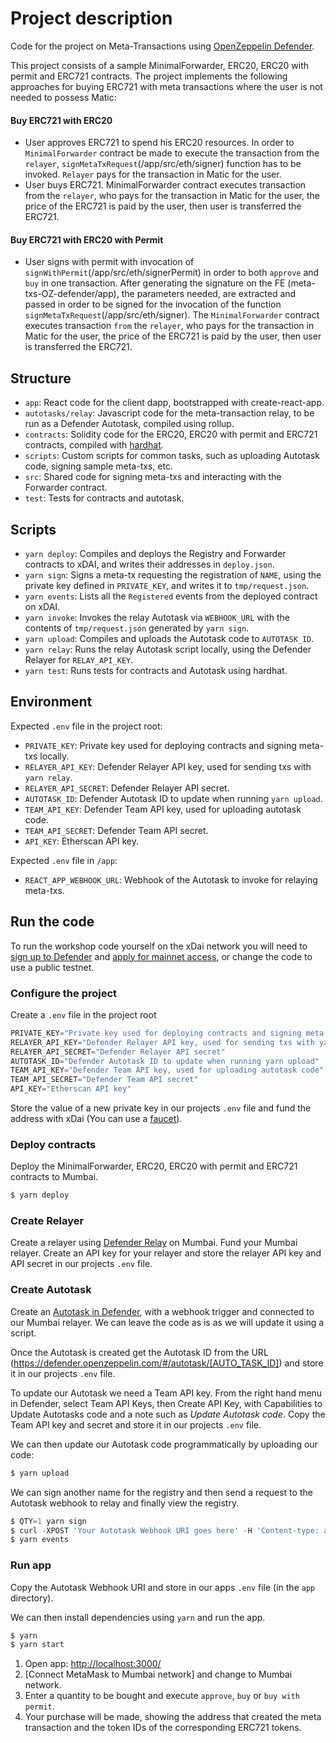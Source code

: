 # Project description

Code for the project on Meta-Transactions using [OpenZeppelin Defender](https://openzeppelin.com/defender).

This project consists of a sample MinimalForwarder, ERC20, ERC20 with permit and ERC721 contracts. The project implements the following approaches for buying ERC721 with meta transactions where the user is not needed to possess Matic:

 #### Buy ERC721 with ERC20
  - User approves ERC721 to spend his ERC20 resources. In order to `MinimalForwarder` contract be made to execute the transaction from the `relayer`,  `signMetaTxRequest`(/app/src/eth/signer) function has to be invoked. `Relayer` pays for the transaction in Matic for the user.
  - User buys ERC721. MinimalForwarder contract executes transaction from the `relayer`, who pays for the transaction in Matic for the user, the price of the ERC721 is paid by the user, then user is transferred the ERC721.

 #### Buy ERC721 with ERC20 with Permit
  - User signs with permit with invocation of `signWithPermit`(/app/src/eth/signerPermit) in order to both `approve` and `buy` in one transaction. After generating the signature on the FE (meta-txs-OZ-defender/app), the parameters needed, are extracted and passed in order to be signed for the invocation of the function `signMetaTxRequest`(/app/src/eth/signer). The `MinimalForwarder` contract executes transaction `from` the `relayer`, who pays for the transaction in Matic for the user, the price of the ERC721 is paid by the user, then user is transferred the ERC721.

## Structure

- `app`: React code for the client dapp, bootstrapped with create-react-app.
- `autotasks/relay`: Javascript code for the meta-transaction relay, to be run as a Defender Autotask, compiled using rollup.
- `contracts`: Solidity code for the  ERC20, ERC20 with permit and ERC721 contracts, compiled with [hardhat](https://hardhat.org/).
- `scripts`: Custom scripts for common tasks, such as uploading Autotask code, signing sample meta-txs, etc.
- `src`: Shared code for signing meta-txs and interacting with the Forwarder contract.
- `test`: Tests for contracts and autotask.

## Scripts

- `yarn deploy`: Compiles and deploys the Registry and Forwarder contracts to xDAI, and writes their addresses in `deploy.json`.
- `yarn sign`: Signs a meta-tx requesting the registration of `NAME`, using the private key defined in `PRIVATE_KEY`, and writes it to `tmp/request.json`.
- `yarn events`: Lists all the `Registered` events from the deployed contract on xDAI.
- `yarn invoke`: Invokes the relay Autotask via `WEBHOOK_URL` with the contents of `tmp/request.json` generated by `yarn sign`.
- `yarn upload`: Compiles and uploads the Autotask code to `AUTOTASK_ID`.
- `yarn relay`: Runs the relay Autotask script locally, using the Defender Relayer for `RELAY_API_KEY`.
- `yarn test`: Runs tests for contracts and Autotask using hardhat.

## Environment

Expected `.env` file in the project root:

- `PRIVATE_KEY`: Private key used for deploying contracts and signing meta-txs locally.
- `RELAYER_API_KEY`: Defender Relayer API key, used for sending txs with `yarn relay`.
- `RELAYER_API_SECRET`: Defender Relayer API secret.
- `AUTOTASK_ID`: Defender Autotask ID to update when running `yarn upload`.
- `TEAM_API_KEY`: Defender Team API key, used for uploading autotask code.
- `TEAM_API_SECRET`: Defender Team API secret.
- `API_KEY`: Etherscan API key.

Expected `.env` file in `/app`:

- `REACT_APP_WEBHOOK_URL`: Webhook of the Autotask to invoke for relaying meta-txs.

## Run the code

To run the workshop code yourself on the xDai network you will need to [sign up to Defender](https://defender.openzeppelin.com/) and [apply for mainnet access](https://openzeppelin.com/apply/), or change the code to use a public testnet.

### Configure the project

Create a `.env` file in the project root

```js
PRIVATE_KEY="Private key used for deploying contracts and signing meta-txs locally"
RELAYER_API_KEY="Defender Relayer API key, used for sending txs with yarn relay"
RELAYER_API_SECRET="Defender Relayer API secret"
AUTOTASK_ID="Defender Autotask ID to update when running yarn upload"
TEAM_API_KEY="Defender Team API key, used for uploading autotask code"
TEAM_API_SECRET="Defender Team API secret"
API_KEY="Etherscan API key"
```

Store the value of a new private key in our projects `.env` file and fund the address with xDai (You can use a [faucet](https://blockscout.com/poa/xdai/faucet)).

### Deploy contracts

Deploy the MinimalForwarder, ERC20, ERC20 with permit and ERC721 contracts to Mumbai.

```js
$ yarn deploy
```

### Create Relayer

Create a relayer using [Defender Relay](https://docs.openzeppelin.com/defender/relay) on Mumbai.
Fund your Mumbai relayer.
Create an API key for your relayer and store the relayer API key and API secret in our projects `.env` file.

### Create Autotask

Create an [Autotask in Defender](https://docs.openzeppelin.com/defender/autotasks), with a webhook trigger and connected to our Mumbai relayer.  We can leave the code as is as we will update it using a script.

Once the Autotask is created get the Autotask ID from the URL (https://defender.openzeppelin.com/#/autotask/[AUTO_TASK_ID]) and store it in our projects `.env` file.

To update our Autotask we need a Team API key.  From the right hand menu in Defender, select Team API Keys, then Create API Key, with Capabilities to Update Autotasks code and a note such as *Update Autotask code*.  Copy the Team API key and secret and store it in our projects `.env` file.

We can then update our Autotask code programmatically by uploading our code:

```js
$ yarn upload
```

We can sign another name for the registry and then send a request to the Autotask webhook to relay and finally view the registry.

```js
$ QTY=1 yarn sign
$ curl -XPOST 'Your Autotask Webhook URI goes here' -H 'Content-type: application/json' -d '@tmp/request.json'
$ yarn events
```

### Run app

Copy the Autotask Webhook URI and store in our apps `.env` file (in the `app` directory).

We can then install dependencies using `yarn` and run the app.

```js
$ yarn
$ yarn start
```

1. Open app: [http://localhost:3000/](http://localhost:3000/)
2. [Connect MetaMask to Mumbai network] and change to Mumbai network.
3. Enter a quantity to be bought and execute `approve`, `buy` or `buy with permit`.
4. Your purchase will be made, showing the address that created the meta transaction and the token IDs of the corresponding ERC721 tokens.
